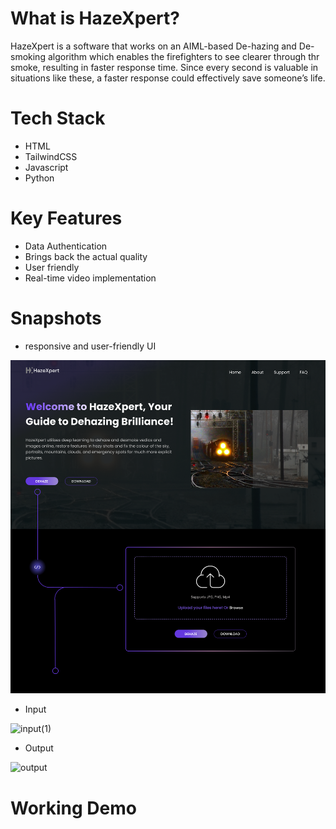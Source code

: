 # What is HazeXpert? 

HazeXpert is a software that works on an AIML-based De-hazing and De-smoking algorithm which enables the firefighters to see clearer through thr smoke, resulting in faster response time. Since every second is valuable in situations like these, a faster response could effectively save someone’s life.

# Tech Stack 
- HTML
- TailwindCSS
- Javascript
- Python

# Key Features
- Data Authentication
- Brings back the actual quality
- User friendly 
- Real-time video implementation

# Snapshots
- responsive and user-friendly UI

![Hazexpert(1)](https://github.com/Sauhardya27/hazexpert_front_end/blob/main/src/assets/Landing%20Page(1).png)

- Input 

![input(1)](https://github.com/sagnik-p/HazeXpert/assets/113929010/bf2914e5-0bb1-4152-90bb-6de879891eb4)

- Output

![output](https://github.com/sagnik-p/HazeXpert/assets/113929010/1f358760-cbf9-44be-a889-7036af659ae9)

# Working Demo
